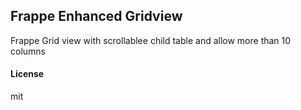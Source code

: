 ## Frappe Enhanced Gridview

Frappe Grid view with scrollablee child table and allow more than 10 columns

#### License

mit